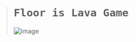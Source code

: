 ># `Floor is Lava Game`
>
>![image](https://github.com/user-attachments/assets/ef66e912-80e5-48b5-9705-9ceb04501a3e)
